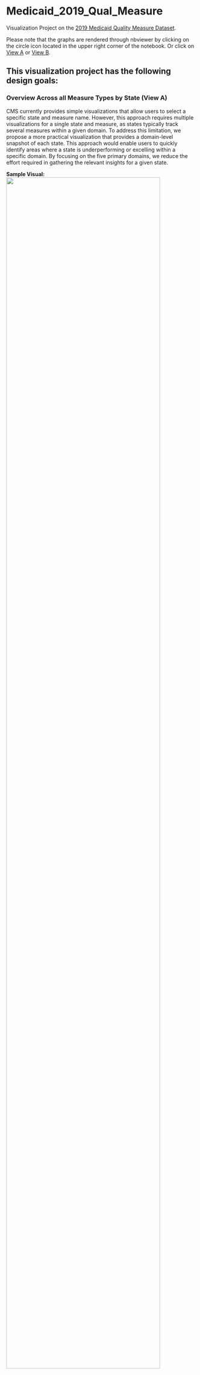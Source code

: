 # Medicaid_2019_Qual_Measure
Visualization Project on the [2019 Medicaid Quality Measure Dataset](https://data.medicaid.gov/dataset/e36d89c0-f62e-56d5-bc7e-b0adf89262b8).

Please note that the graphs are rendered through nbviewer by clicking on the circle icon located in the upper right corner of the notebook. Or click on [View A](https://nbviewer.jupyter.org/github/corpuzn12/Medicaid_2019_Qual_Measure/blob/fcf0a1a5b052dbdd2b1dba4831adaa51ca725322/2019Medicaid.ipynb) or [View B](https://nbviewer.jupyter.org/github/corpuzn12/Medicaid_2019_Qual_Measure/blob/fcf0a1a5b052dbdd2b1dba4831adaa51ca725322/View%20B.ipynb).

## This visualization project has the following design goals: 
### Overview Across all Measure Types by State (View A)
CMS currently provides simple visualizations that allow users to select a specific state and measure name. However, this approach requires multiple visualizations for a single state and measure, as states typically track several measures within a given domain.
To address this limitation, we propose a more practical visualization that provides a domain-level snapshot of each state. This approach would enable users to quickly identify areas where a state is underperforming or excelling within a specific domain. By focusing on the five primary domains, we reduce the effort required in gathering the relevant insights for a given state. </p> 

**Sample Visual:**
<img src="https://user-images.githubusercontent.com/29220349/131366354-5e957cb5-01fe-4218-8535-f431b9bb1adf.JPG" width="90%"></img> </p> 
Through this view, stakeholders can easily spot the Measures in a given domain where a given state is falling behind. 
 
### Overview Across all States by Measure  Type (View B) 
 </p>
Another valuable visualization would be a comparative snapshot of all states relative to a specific measure type. By arranging states in ascending or descending order based on their rates for a shared measure, users can easily identify top, median, and bottom-performing states.
<img src="https://user-images.githubusercontent.com/29220349/134825488-439ed5fa-b1cb-4211-a211-2d17f262d912.JPG" width="90%"></img>

### Ambiguity with the Dataset </p> 
As illustrated below, some entries have identical information except for the values in 'State Rate' and the corresponding 'Median', 'Top' and 'Bottom Values'. The original dataset lacked dates or other distinguishing features that would indicate the accuracy of one entry over another. Given this ambiguity, we opted to retain the first instance of each unique entry for practical purposes.
<img src="https://user-images.githubusercontent.com/29220349/134824766-d20a9546-c3b4-4d96-bb69-914f7f6fd7c3.JPG" width="90%"></img> </p> 


